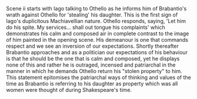 Scene ii starts with Iago talking to Othello as he informs him of Brabantio's wrath against Othello for 'stealing' his daughter. This is the first sign of Iago's duplicitous Machiavellian nature. Othello responds, saying, 'Let him do his spite. My services... shall out tongue his complaints' which demonstrates his calm and composed air in complete contrast to the image of him painted in the opening scene. His demeanour is one that commands respect and we see an inversion of our expectations. Shortly thereafter Brabantio approaches and as a politician our expectations of his behaviour is that he should be the one that is calm and composed, yet he displays none of this and rather he is outraged, incensed and patriarchal in the manner in which he demands Othello return his "stolen property" to him. This statement epitomises the patriarchal ways of thinking and values of the time as Brabantio is referring to his daughter as property which was all women were thought of during Shakespeare's time. 